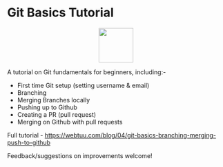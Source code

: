 __Git Basics Tutorial__
=====================

<p align="center">
<img height="80px" src="https://avatars2.githubusercontent.com/u/49844884?s=460&v=4"/>
 </p>

A tutorial on Git fundamentals for beginners, including:-

* First time Git setup (setting username & email)
* Branching
* Merging Branches locally
* Pushing up to Github
* Creating a PR (pull request)
* Merging on Github with pull requests

Full tutorial - https://webtuu.com/blog/04/git-basics-branching-merging-push-to-github

Feedback/suggestions on improvements welcome!

